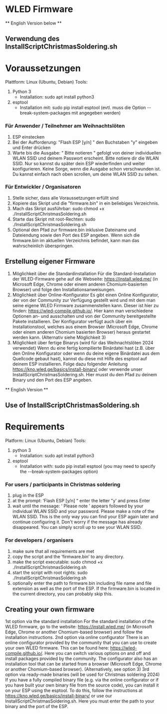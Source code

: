 # WLED Firmware

** English Version below **

## Verwendung des InstallScriptChristmasSoldering.sh
# Voraussetzungen
Plattform: Linux (Ubuntu, Debian)
Tools: 
1. Python 3
	- Installation: sudo apt install python3
2. esptool
	- Installation mit: sudo pip install esptool (evtl. muss die Option --break-system-packages mit angegeben werden)

### Für Anwender / Teilnehmer am Weihnachtslöten
1. ESP einstecken
2. Bei der Aufforderung: "Flash ESP [y/n] " den Buchstaben "y" eingeben und Enter drücken
3. Warte bis die Ausgabe: " Bitte notieren " gefolgt von deiner individuellen WLAN SSID und deinem Passwort erscheint. Bitte notiere dir die WLAN SSID. Nur so kannst du später dein ESP wiederfinden und weiter konfigurieren.
Keine Sorge, wenn die Ausgabe schon verschwunden ist. Du kannst einfach nach oben scrollen, um deine WLAN SSID zu sehen.

### Für Entwickler / Organisatoren
1. Stelle sicher, dass alle Voraussetzungen erfüllt sind
2. Kopiere das Skript und die "firmware.bin" in ein beliebiges Verzeichnis.
3. Mach das Skript ausführbar: sudo chmod +x ./InstallScriptChristmasSoldering.sh
4. Starte das Skript mit root-Rechten: sudo ./InstallScriptChristmasSoldering.sh
5. Optional den Pfad zur firmware.bin inklusive Dateiname und Dateiendung sowie den Port des ESP angeben. Wenn sich die firmware.bin im aktuellen Verzeichnis befindet, kann man das wahrscheinlich überspringen.

## Erstellung eigener Firmware
1. Möglichkeit über die Standardinstallation
Für die Standard-Installation der WLED-Firmware gehe auf die Webseite: https://install.wled.me/ (in Microsoft Edge, Chrome oder einem anderen Chomium-basierten Browser) und folge den Installationsanweisungen.
2. Möglichkeit über Online-Konfigurator
Es gibt einen Online Konfigurator, der von der Community zur Verfügung gestellt wird und mit dem man seine eigene WLED Firmware zusammenstellen kann. Dieser ist hier zu finden: https://wled-compile.github.io/. Hier kann man verschiedene Optionen an- und ausschalten und von der Community bereitgestellte Pakete installieren. Der Konfigurator verfügt auch über ein Installationstool, welches aus einem Browser (Microsoft Edge, Chrome oder einem anderen Chomium basierten Browser) heraus gestartet werden kann. (Alternativ siehe Möglichkeit 3)
3. Möglichkeit über fertige Binarys (wird für das Weihnachtslöten 2024 verwendet)
Wenn du eine fertig kompilierte Binärdatei hast (z.B. über den Online Konfigurator oder wenn du deine eigene Binärdatei aus dem Quellcode gebaut hast), kannst du diese mit Hilfe des esptool auf deinem ESP installieren. Folge dazu folgender Anleitung https://kno.wled.ge/basics/install-binary/ oder verwende unser InstallScriptChristmasSoldering.sh. Hier musst du den Pfad zu deinem Binary und den Port des ESP angeben.

** English Version **

## Use of InstallScriptChristmasSoldering.sh
# Requirements
Platform: Linux (Ubuntu, Debian)
Tools: 
1. python 3
	- Installation: sudo apt install python3
2. esptool
	- Installation with: sudo pip install esptool (you may need to specify the --break-system-packages option)

### For users / participants in Christmas soldering
1. plug in the ESP
2. at the prompt: ‘Flash ESP [y/n] “ enter the letter ”y’ and press Enter
3. wait until the message: ‘ Please note ’ appears followed by your individual WLAN SSID and your password. Please make a note of the WLAN SSID. This is the only way you can find your ESP again later and continue configuring it.
Don't worry if the message has already disappeared. You can simply scroll up to see your WLAN SSID.

### For developers / organisers
1. make sure that all requirements are met
2. copy the script and the ‘firmware.bin’ to any directory.
3. make the script executable: sudo chmod +x ./InstallScriptChristmasSoldering.sh
4. start the script with root rights: sudo ./InstallScriptChristmasSoldering.sh
5. optionally enter the path to firmware.bin including file name and file extension as well as the port of the ESP. If the firmware.bin is located in the current directory, you can probably skip this.

## Creating your own firmware
1st option via the standard installation
For the standard installation of the WLED firmware, go to the website: https://install.wled.me/ (in Microsoft Edge, Chrome or another Chomium-based browser) and follow the installation instructions.
2nd option via online configurator
There is an online configurator provided by the community that you can use to create your own WLED firmware. This can be found here: https://wled-compile.github.io/. Here you can switch various options on and off and install packages provided by the community. The configurator also has an installation tool that can be started from a browser (Microsoft Edge, Chrome or another Chomium-based browser). (Alternatively, see option 3)
3rd option via ready-made binaries (will be used for Christmas soldering 2024)
If you have a fully compiled binary file (e.g. via the online configurator or if you have built your own binary file from the source code), you can install it on your ESP using the esptool. To do this, follow the instructions at https://kno.wled.ge/basics/install-binary/ or use our InstallScriptChristmasSoldering.sh. Here you must enter the path to your binary and the port of the ESP.
